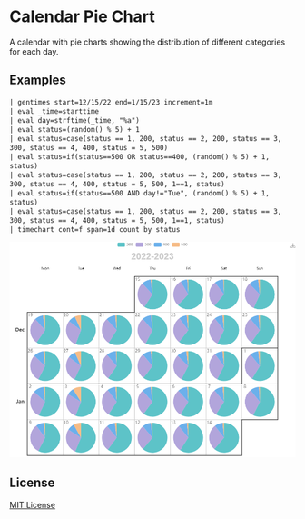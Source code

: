 # Calendar Pie Chart

A calendar with pie charts showing the distribution of different categories for each day.

## Examples

```
| gentimes start=12/15/22 end=1/15/23 increment=1m
| eval _time=starttime
| eval day=strftime(_time, "%a")
| eval status=(random() % 5) + 1
| eval status=case(status == 1, 200, status == 2, 200, status == 3, 300, status == 4, 400, status = 5, 500)
| eval status=if(status==500 OR status==400, (random() % 5) + 1, status)
| eval status=case(status == 1, 200, status == 2, 200, status == 3, 300, status == 4, 400, status = 5, 500, 1==1, status)
| eval status=if(status==500 AND day!="Tue", (random() % 5) + 1, status)
| eval status=case(status == 1, 200, status == 2, 200, status == 3, 300, status == 4, 400, status = 5, 500, 1==1, status)
| timechart cont=f span=1d count by status
```

![screenshot](/static/screenshot.png)

## License

[MIT License](LICENSE)
